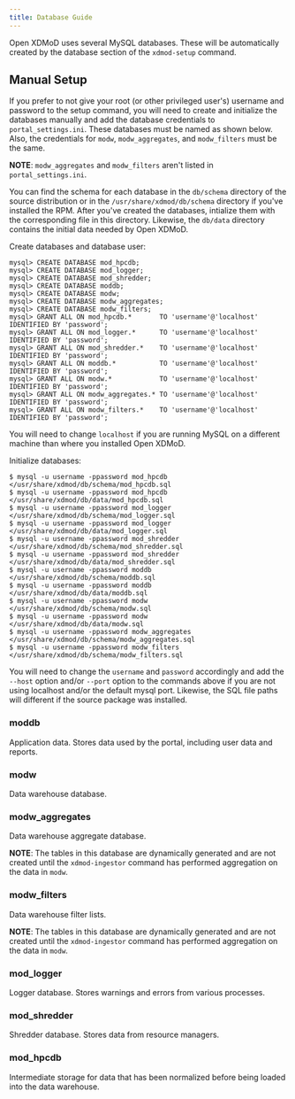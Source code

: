 ```yaml
---
title: Database Guide
---
```


Open XDMoD uses several MySQL databases.  These will be 
automatically created by the database section of the `xdmod-setup`
command.

Manual Setup
------------

If you prefer to not give your root (or other privileged user's)
username and password to the setup command, you will need to create and
initialize the databases manually and add the database credentials to
`portal_settings.ini`.  These databases must be named as shown below.
Also, the credentials for `modw`, `modw_aggregates`, and `modw_filters`
must be the same.

**NOTE**: `modw_aggregates` and `modw_filters` aren't listed in
`portal_settings.ini`.

You can find the schema for each database in the `db/schema` directory
of the source distribution or in the `/usr/share/xdmod/db/schema`
directory if you've installed the RPM.  After you've created the
databases, intialize them with the corresponding file in this directory.
Likewise, the `db/data` directory contains the initial data needed by
Open XDMoD.

Create databases and database user:

    mysql> CREATE DATABASE mod_hpcdb;
    mysql> CREATE DATABASE mod_logger;
    mysql> CREATE DATABASE mod_shredder;
    mysql> CREATE DATABASE moddb;
    mysql> CREATE DATABASE modw;
    mysql> CREATE DATABASE modw_aggregates;
    mysql> CREATE DATABASE modw_filters;
    mysql> GRANT ALL ON mod_hpcdb.*       TO 'username'@'localhost' IDENTIFIED BY 'password';
    mysql> GRANT ALL ON mod_logger.*      TO 'username'@'localhost' IDENTIFIED BY 'password';
    mysql> GRANT ALL ON mod_shredder.*    TO 'username'@'localhost' IDENTIFIED BY 'password';
    mysql> GRANT ALL ON moddb.*           TO 'username'@'localhost' IDENTIFIED BY 'password';
    mysql> GRANT ALL ON modw.*            TO 'username'@'localhost' IDENTIFIED BY 'password';
    mysql> GRANT ALL ON modw_aggregates.* TO 'username'@'localhost' IDENTIFIED BY 'password';
    mysql> GRANT ALL ON modw_filters.*    TO 'username'@'localhost' IDENTIFIED BY 'password';

You will need to change `localhost` if you are running MySQL on a
different machine than where you installed Open XDMoD.

Initialize databases:

    $ mysql -u username -ppassword mod_hpcdb       </usr/share/xdmod/db/schema/mod_hpcdb.sql
    $ mysql -u username -ppassword mod_hpcdb       </usr/share/xdmod/db/data/mod_hpcdb.sql
    $ mysql -u username -ppassword mod_logger      </usr/share/xdmod/db/schema/mod_logger.sql
    $ mysql -u username -ppassword mod_logger      </usr/share/xdmod/db/data/mod_logger.sql
    $ mysql -u username -ppassword mod_shredder    </usr/share/xdmod/db/schema/mod_shredder.sql
    $ mysql -u username -ppassword mod_shredder    </usr/share/xdmod/db/data/mod_shredder.sql
    $ mysql -u username -ppassword moddb           </usr/share/xdmod/db/schema/moddb.sql
    $ mysql -u username -ppassword moddb           </usr/share/xdmod/db/data/moddb.sql
    $ mysql -u username -ppassword modw            </usr/share/xdmod/db/schema/modw.sql
    $ mysql -u username -ppassword modw            </usr/share/xdmod/db/data/modw.sql
    $ mysql -u username -ppassword modw_aggregates </usr/share/xdmod/db/schema/modw_aggregates.sql
    $ mysql -u username -ppassword modw_filters    </usr/share/xdmod/db/schema/modw_filters.sql

You will need to change the `username` and `password` accordingly and
add the `--host` option and/or `--port` option to the commands above if
you are not using localhost and/or the default mysql port.  Likewise,
the SQL file paths will different if the source package was installed.

### moddb

Application data.  Stores data used by the portal, including user data
and reports.

### modw

Data warehouse database.

### modw_aggregates

Data warehouse aggregate database.

**NOTE**: The tables in this database are dynamically generated and are
not created until the `xdmod-ingestor` command has performed
aggregation on the data in `modw`.

### modw_filters

Data warehouse filter lists.

**NOTE**: The tables in this database are dynamically generated and are
not created until the `xdmod-ingestor` command has performed
aggregation on the data in `modw`.

### mod_logger

Logger database.  Stores warnings and errors from various processes.

### mod_shredder

Shredder database.  Stores data from resource managers.

### mod_hpcdb

Intermediate storage for data that has been normalized before being
loaded into the data warehouse.
